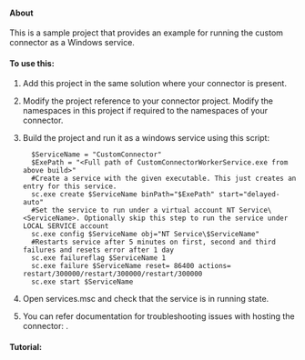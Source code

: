 ﻿#### About
This is a sample project that provides an example for running the custom connector as a Windows service.

#### To use this:

   1. Add this project in the same solution where your connector is present.
   2. Modify the project reference to your connector project. Modify the namespaces in this project if required to the namespaces of your connector.
   3. Build the project and run it as a windows service using this script:
            
            $ServiceName = "CustomConnector"
            $ExePath = "<Full path of CustomConnectorWorkerService.exe from above build>"
            #Create a service with the given executable. This just creates an entry for this service.
            sc.exe create $ServiceName binPath="$ExePath" start="delayed-auto"
            #Set the service to run under a virtual account NT Service\<ServiceName>. Optionally skip this step to run the service under LOCAL SERVICE account
            sc.exe config $ServiceName obj="NT Service\$ServiceName"
            #Restarts service after 5 minutes on first, second and third failures and resets error after 1 day
            sc.exe failureflag $ServiceName 1
            sc.exe failure $ServiceName reset= 86400 actions= restart/300000/restart/300000/restart/300000
            sc.exe start $ServiceName

   4. Open services.msc and check that the service is in running state.
   5. You can refer documentation for troubleshooting issues with hosting the connector: <TBD>.

#### Tutorial: 
<Add link>